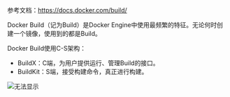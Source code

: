 
参考文档：https://docs.docker.com/build/

Docker Build（记为Build）是Docker Engine中使用最频繁的特征。无论何时创建一个镜像，使用到的都是Build。

Docker Build使用C-S架构：
- BuildX：C端，为用户提供运行、管理Build的接口。
- BuildKit：S端，接受构建命令，真正进行构建。
<img src="D:\Obsidian\note_obsidian\运维\Docker\Docker Build\PIC\build-high-level-arch.png" alt="无法显示"/>
